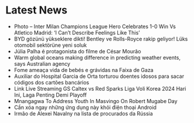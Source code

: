 # Latest News
-  Photo – Inter Milan Champions League Hero Celebrates 1-0 Win Vs Atletico Madrid: ‘I Can’t Describe Feelings Like This’
-  BYD gözünü yükseklere dikti! Bentley ve Rolls-Royce rakip geliyor! Lüks otomobil sektörüne yeni soluk
-  Júlia Palha é protagonista do filme de César Mourão
-  Warm global oceans making difference in predicting weather events, says Australian agency
-  Fome ameaça vida de bebés e grávidas na Faixa de Gaza
-  Auxiliar do Hospital Garcia de Orta torturou doentes idosos para sacar códigos dos cartões bancários
-  Link Live Streaming GS Caltex vs Red Sparks Liga Voli Korea 2024 Hari Ini, Laga Penting Demi Playoff
-  Mnangagwa To Address Youth In Masvingo On Robert Mugabe Day
-  Cần xóa ngay những ứng dụng này khỏi điện thoại Android
-  Irmão de Alexei Navalny na lista de procurados da Rússia
